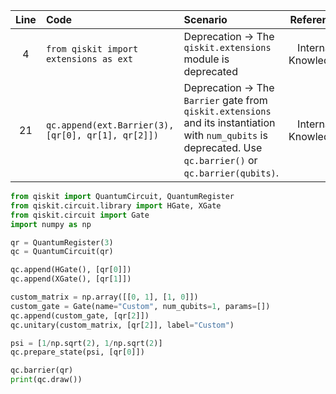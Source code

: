 | Line | Code | Scenario | Reference | Artifact | Refactoring |
| :--: | :--- | :------- | :-------: | :------- | :---------- |
| 4 | `from qiskit import extensions as ext` | Deprecation -> The `qiskit.extensions` module is deprecated | Internal Knowledge | `qiskit.extensions` | |
| 21 | `qc.append(ext.Barrier(3), [qr[0], qr[1], qr[2]])` | Deprecation -> The `Barrier` gate from `qiskit.extensions` and its instantiation with `num_qubits` is deprecated. Use `qc.barrier()` or `qc.barrier(qubits)`. | Internal Knowledge | `ext.Barrier` | `qc.barrier(qr)` |


```python
from qiskit import QuantumCircuit, QuantumRegister
from qiskit.circuit.library import HGate, XGate
from qiskit.circuit import Gate
import numpy as np

qr = QuantumRegister(3)
qc = QuantumCircuit(qr)

qc.append(HGate(), [qr[0]])
qc.append(XGate(), [qr[1]])

custom_matrix = np.array([[0, 1], [1, 0]])
custom_gate = Gate(name="Custom", num_qubits=1, params=[])
qc.append(custom_gate, [qr[2]])
qc.unitary(custom_matrix, [qr[2]], label="Custom")

psi = [1/np.sqrt(2), 1/np.sqrt(2)]
qc.prepare_state(psi, [qr[0]])

qc.barrier(qr)
print(qc.draw())
```